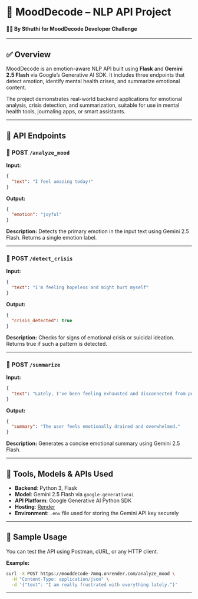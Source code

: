 # 🧠 MoodDecode – NLP API Project

#### 👩‍💻 By Sthuthi for MoodDecode Developer Challenge

---

## ✅ Overview

MoodDecode is an emotion-aware NLP API built using **Flask** and **Gemini 2.5 Flash** via Google’s Generative AI SDK. It includes three endpoints that detect emotion, identify mental health crises, and summarize emotional content.

The project demonstrates real-world backend applications for emotional analysis, crisis detection, and summarization, suitable for use in mental health tools, journaling apps, or smart assistants.

---

## 🚀 API Endpoints

### 🔹 POST `/analyze_mood`
**Input:**
```json
{
  "text": "I feel amazing today!"
}
```
**Output:**
```json
{
  "emotion": "joyful"
}
```
**Description:** Detects the primary emotion in the input text using Gemini 2.5 Flash. Returns a single emotion label.

---

### 🔹 POST `/detect_crisis`
**Input:**
```json
{
  "text": "I'm feeling hopeless and might hurt myself"
}
```
**Output:**
```json
{
  "crisis_detected": true
}
```
**Description:** Checks for signs of emotional crisis or suicidal ideation. Returns true if such a pattern is detected.

---

### 🔹 POST `/summarize`
**Input:**
```json
{
  "text": "Lately, I've been feeling exhausted and disconnected from people around me. Even simple tasks feel overwhelming, and I can't focus on anything."
}
```
**Output:**
```json
{
  "summary": "The user feels emotionally drained and overwhelmed."
}
```
**Description:** Generates a concise emotional summary using Gemini 2.5 Flash.

---

## 🔧 Tools, Models & APIs Used

- **Backend**: Python 3, Flask
- **Model**: Gemini 2.5 Flash via `google-generativeai`
- **API Platform**: Google Generative AI Python SDK
- **Hosting**: [Render](https://mooddecode-7mmq.onrender.com/)
- **Environment**: `.env` file used for storing the Gemini API key securely

---

## 🧪 Sample Usage

You can test the API using Postman, cURL, or any HTTP client.

**Example:**
```bash
curl -X POST https://mooddecode-7mmq.onrender.com/analyze_mood \
  -H "Content-Type: application/json" \
  -d '{"text": "I am really frustrated with everything lately."}'
```

---
